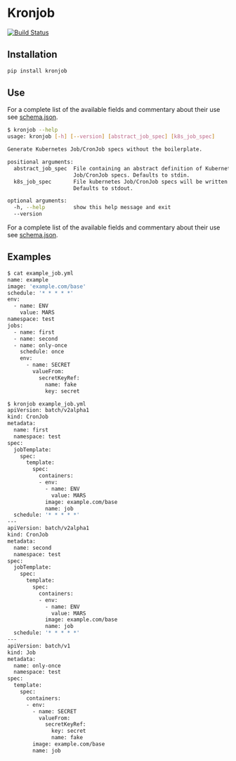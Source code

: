 # Kronjob

[![Build Status](https://travis-ci.org/better/kronjob.svg?branch=master)](https://travis-ci.org/better/kronjob)

## Installation

```bash
pip install kronjob
```

## Use

For a complete list of the available fields and commentary about their use see [schema.json](./schema.json).

```bash
$ kronjob --help
usage: kronjob [-h] [--version] [abstract_job_spec] [k8s_job_spec]

Generate Kubernetes Job/CronJob specs without the boilerplate.

positional arguments:
  abstract_job_spec  File containing an abstract definition of Kubernetes
                     Job/CronJob specs. Defaults to stdin.
  k8s_job_spec       File kubernetes Job/CronJob specs will be written to.
                     Defaults to stdout.

optional arguments:
  -h, --help         show this help message and exit
  --version
```

For a complete list of the available fields and commentary about their use see [schema.json](./schema.json).

## Examples


```bash
$ cat example_job.yml
name: example
image: 'example.com/base'
schedule: '* * * * *'
env:
  - name: ENV
    value: MARS
namespace: test
jobs:
  - name: first
  - name: second
  - name: only-once
    schedule: once
    env:
      - name: SECRET
        valueFrom:
          secretKeyRef:
            name: fake
            key: secret
```

```bash
$ kronjob example_job.yml
apiVersion: batch/v2alpha1
kind: CronJob
metadata:
  name: first
  namespace: test
spec:
  jobTemplate:
    spec:
      template:
        spec:
          containers:
          - env:
            - name: ENV
              value: MARS
            image: example.com/base
            name: job
  schedule: '* * * * *'
---
apiVersion: batch/v2alpha1
kind: CronJob
metadata:
  name: second
  namespace: test
spec:
  jobTemplate:
    spec:
      template:
        spec:
          containers:
          - env:
            - name: ENV
              value: MARS
            image: example.com/base
            name: job
  schedule: '* * * * *'
---
apiVersion: batch/v1
kind: Job
metadata:
  name: only-once
  namespace: test
spec:
  template:
    spec:
      containers:
      - env:
        - name: SECRET
          valueFrom:
            secretKeyRef:
              key: secret
              name: fake
        image: example.com/base
        name: job
```
